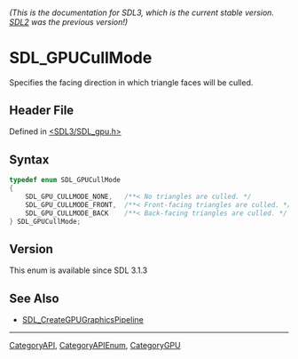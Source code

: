 ###### (This is the documentation for SDL3, which is the current stable version. [SDL2](https://wiki.libsdl.org/SDL2/) was the previous version!)
# SDL_GPUCullMode

Specifies the facing direction in which triangle faces will be culled.

## Header File

Defined in [<SDL3/SDL_gpu.h>](https://github.com/libsdl-org/SDL/blob/main/include/SDL3/SDL_gpu.h)

## Syntax

```c
typedef enum SDL_GPUCullMode
{
    SDL_GPU_CULLMODE_NONE,   /**< No triangles are culled. */
    SDL_GPU_CULLMODE_FRONT,  /**< Front-facing triangles are culled. */
    SDL_GPU_CULLMODE_BACK    /**< Back-facing triangles are culled. */
} SDL_GPUCullMode;
```

## Version

This enum is available since SDL 3.1.3

## See Also

- [SDL_CreateGPUGraphicsPipeline](SDL_CreateGPUGraphicsPipeline)

----
[CategoryAPI](CategoryAPI), [CategoryAPIEnum](CategoryAPIEnum), [CategoryGPU](CategoryGPU)

